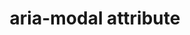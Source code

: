---
{
  "title": "aria-modal attribute",
  "description": "Indicates whether an element is modal when displayed. For more robust support, consider making the rest of the document [inert](https://github.com/WICG/inert) when an element has aria-modal=true.",
  "category": "aria",
  "keywords": [
    "aria-modal attribute"
  ],
  "last_test_date": "2019-08-13",
  "test_results_url": "https://a11ysupport.io/tech/aria/aria-modal_attribute",
  "test_url": "https://a11ysupport.io/tech/aria/aria-modal_attribute",
  "stats": {
    "jaws": {
      "chrome": {
        "96": "y"
      },
      "edge": {
        "96": "y"
      },
      "ie": {
        "11": "a"
      },
      "firefox": {
        "85": "a"
      }
    },
    "narrator": {
      "edge": {
        "88": "u"
      }
    },
    "nvda": {
      "chrome": {
        "92": "y"
      },
      "edge": {
        "92": "y"
      },
      "firefox": {
        "85": "y"
      }
    },
    "orca": {
      "firefox": {
        "85": "a"
      }
    },
    "talkback": {
      "and_chr": {
        "88": "n"
      }
    },
    "vo_ios": {
      "ios_saf": {
        "14.3": "u"
      }
    },
    "vo_macos": {
      "safari": {
        "14.0.3": "a"
      }
    }
  },
  "links": {
    "JAWS issue": "https://github.com/FreedomScientific/VFO-standards-support/issues/179",
    "ARIA spec for aria-modal": "https://www.w3.org/TR/wai-aria-1.1/#aria-modal"
  }
}
---